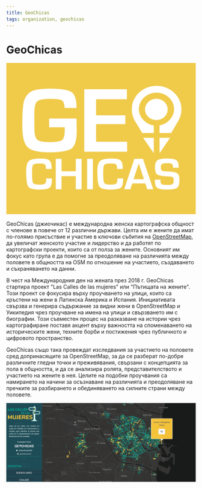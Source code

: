 ```yaml
---
title: GeoChicas
tags: organization, geochicas
---
```


# GeoChicas

![GeoChicas - лого](./img/geochicas_logo.png)

GeoChicas (джиочикас) е международна женска картографска общност с членове в повече от 12 различни държави. Целта им е жените да имат по-голямо присъствие и участие в ключови събития на [OpenStreetMap](./osm.md), да увеличат женското участие и лидерство и да работят по картографски проекти, които са от полза за жените. Основният им фокус като група е да помогне за преодоляване на различията между половете в общността на OSM по отношение на участието, създаването и съхраняването на данни.

В чест на Международния ден на жената през 2018 г. GeoChicas стартира проект "Las Calles de las mujeres" или "Пътищата на жените". Този проект се фокусира върху проучването на улици, които са кръстени на жени в Латинска Америка и Испания. Инициативата свързва и генерира съдържание за видни жени в OpenStreetMap и Уикипедия чрез проучване на имена на улици и свързването им с биографии. Този съвместен процес на разказване на истории чрез картографиране поставя акцент върху важността на споменаването на историческите жени, техните борби и постижения чрез публичното и цифровото пространство.

GeoChicas също така провеждат изследвания за участието на половете сред допринасящите за OpenStreetMap, за да се разберат по-добре различните гледни точки и преживявания, свързани с концепцията за пола в общността, и да се анализира ролята, представителството и участието на жените в нея. Целите на подобни проучвания са намирането на начини за осъзнаване на различията и преодоляване на пречките за разбирането и обединяването на силните страни между половете.

![Снимка на картатапроекта "Пътищата на жените"](./img/geochicas_mujeres.png)

